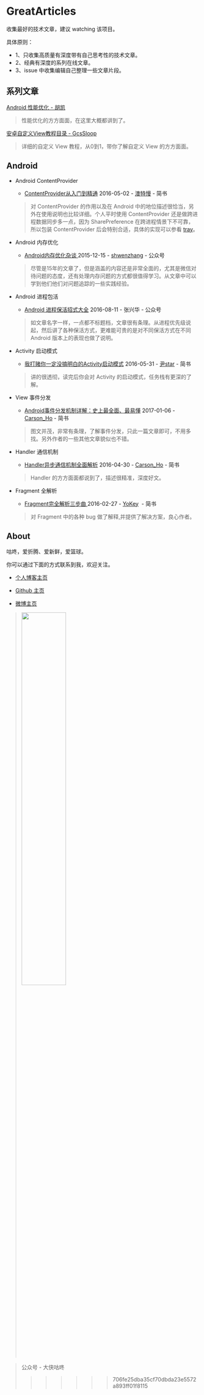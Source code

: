 # **GreatArticles**

收集最好的技术文章，建议 watching 该项目。

具体原则：

* 1、只收集高质量有深度带有自己思考性的技术文章。
* 2、经典有深度的系列在线文章。
* 3、issue 中收集编辑自己整理一些文章片段。

## 系列文章
[Android 性能优化 - 胡凯](http://hukai.me/blog/categories/android-performance/)
> 性能优化的方方面面，在这里大概都讲到了。

[安卓自定义View教程目录 - GcsSloop](http://www.gcssloop.com/customview/CustomViewIndex)
> 详细的自定义 View 教程，从0到1，带你了解自定义 View 的方方面面。 

## Android 

- Android ContentProvider 

  * [ContentProvider从入门到精通](http://www.jianshu.com/p/f5ec75a9cfea) 2016-05-02 - [澳特慢]([http://pengtao.me](http://pengtao.me/)) - 简书

  >对 ContentProvider 的作用以及在 Android 中的地位描述很恰当，另外在使用说明也比较详细。个人平时使用 ContentProvider 还是做跨进程数据同步多一点，因为 SharePreference 在跨进程情景下不可靠，所以包装 ContentProvider 后会特别合适，具体的实现可以参看 [tray](https://github.com/grandcentrix/tray)。

    

- Android 内存优化

  - [Android内存优化杂谈 ](https://mp.weixin.qq.com/s/Z7oMv0IgKWNkhLon_hFakg)  2015-12-15 -  [shwenzhang](https://github.com/shwenzhang) - 公众号

  > 尽管是15年的文章了，但是涵盖的内容还是非常全面的，尤其是微信对待问题的态度，还有处理内存问题的方式都很值得学习。从文章中可以学到他们他们对问题追踪的一些实践经验。

- Android 进程包活

  - [Android 进程保活招式大全](https://mp.weixin.qq.com/s/OXiFQNTyCHpqSP6B9HOiHw) 2016-08-11 - 张兴华 - 公众号

  > 如文章名字一样，一点都不标题档，文章很有条理。从进程优先级说起，然后讲了各种保活方式，更难能可贵的是对不同保活方式在不同 Android 版本上的表现也做了说明。

* Activity 启动模式

    * [我打赌你一定没搞明白的Activity启动模式](http://www.jianshu.com/p/2a9fcf3c11e4) 2016-05-31 - [尹star](http://www.jianshu.com/u/bd3befbe51d0) - 简书
    > 讲的很透彻，读完后你会对 Activity 的启动模式，任务栈有更深的了解。

* View 事件分发
    * [Android事件分发机制详解：史上最全面、最易懂](http://www.jianshu.com/p/38015afcdb58)  2017-01-06 - [Carson_Ho](http://www.jianshu.com/u/383970bef0a0) - 简书
    > 图文并茂，非常有条理，了解事件分发，只此一篇文章即可，不用多找。另外作者的一些其他文章貌似也不错。

* Handler 通信机制
    * [Handler异步通信机制全面解析](http://www.jianshu.com/p/9fe944ee02f7) 2016-04-30 - [Carson_Ho](http://www.jianshu.com/u/383970bef0a0) - 简书
    > Handler 的方方面面都说到了，描述很精准，深度好文。     

* Fragment 全解析
    * [Fragment完全解析三步曲 ](http://www.jianshu.com/p/d9143a92ad94) 2016-02-27 - [YoKey](https://github.com/YoKeyword)  - 简书
    > 对 Fragment 中的各种 bug 做了解释,并提供了解决方案，良心作者。

## About 
咕咚，爱折腾、爱新鲜，爱篮球。

你可以通过下面的方式联系到我，欢迎关注。

* [个人博客主页](http://gudong.name/)

* [Github 主页](https://github.com/maoruibin)

* [微博主页](http://weibo.com/u/1874136301)

> <img src="http://7xr9gx.com1.z0.glb.clouddn.com/qrcode_for_gh_58ac6be237a4_430.jpg" style="width: 50%;">

> 公众号 - 大侠咕咚
> >>>>>> 706fe25dba35cf70dbda23e5572a893ff01f8115




